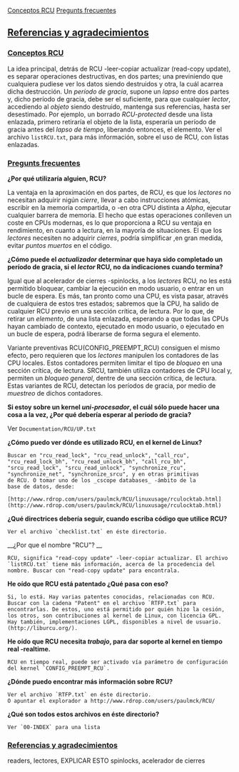 [Conceptos RCU](#i1)
[Pregunts frecuentes](#i2)

[Referencias y agradecimientos](#i99)
---


### [Conceptos RCU](i1) ###

La idea principal, detrás de RCU -leer-copiar actualizar (read-copy update), es separar operaciones destructivas, en dos partes; una previniendo que cualquiera pudiese ver los datos siendo destruidos y otra, la cuál acarrea dicha destrucción.
Un _período de gracia_, supone un _lapso_ entre dos partes y, dicho período de gracia, debe ser el suficiente, para que cualquier _lector_, accediendo al _objeto_ siendo destruido, mantenga sus referencias, hasta ser desestimado. Por ejemplo, un borrado _RCU-protected_ desde una lista enlazada, primero retiraría el objeto de la lista, esperaría un período de gracia antes del _lapso de tiempo_, liberando entonces, el elemento. Ver el archivo `listRCU.txt`, para más información, sobre el uso de RCU, con listas enlazadas.


### [Pregunts frecuentes](i2) ###

__¿Por qué utilizaría alguien, RCU?__

La ventaja en la aproximación en dos partes, de RCU, es que los _lectores_ no necesitan adquirir nigún _cierre_, llevar a cabo instrucciones atómicas, escribir en la memoria compartida, o -en otra CPU distinta a _Alpha_, ejecutar cualquier barrera de memoria. El hecho que estas operaciones conlleven un coste en CPUs modernas, es lo que proporciona a RCU su ventaja en rendimiento, en cuanto a lectura, en la mayoría de situaciones. El que los _lectores_ necesiten no adquirir _cierres_, podría simplificar ,en gran medida, evitar _puntos muertos_ en el código.

__¿Cómo puede el _actualizador_ determinar que haya sido completado un período de gracia, si el _lector_ RCU, no da indicaciones cuando termina?__

Igual que al acelerador de cierres -spinlocks, a los _lectores_ RCU, no les está permitido bloquear, cambiar la ejecución en modo usuario, o entrar en un bucle de espera.
Es más, tan pronto como una CPU, es vista pasar, através de cualquiera de estos tres estados; sabremos que la CPU, ha salido de cualquier RCU previo en una sección crítica, de lectura. Por lo que, de retirar un _elemento_, de una lista enlazada, esperando a que todas las CPUs hayan cambiado de contexto, ejecutado en modo usuario, o ejecutado en un bucle de espera, podrá liberarse de forma segura el elemento.

Variante preventivas RCU(CONFIG_PREEMPT_RCU) consiguen el mismo efecto, pero requieren que los _lectores_ manipulen los contadores de las CPU locales. Estos contadores permiten limitar el tipo de _bloqueo_ en una sección crítica, de lectura. SRCU, también utiliza contadores de CPU local y, permiten un _bloqueo general_, dentre de una sección crítica, de lectura. Estas variantes de RCU, detectan los períodos de gracia, por medio de _muestreo_ de dichos contadores.

__Si estoy sobre un kernel _uni-procesador_, el cuál sólo puede hacer una cosa a la vez, ¿Por qué debería esperar al período de gracia?__

Ver `Documentation/RCU/UP.txt`

__¿Cómo puedo ver dónde es utilizado RCU, en el kernel de Linux?__

	Buscar en "rcu_read_lock", "rcu_read_unlock", "call_rcu",
	"rcu_read_lock_bh", "rcu_read_unlock_bh", "call_rcu_bh",
	"srcu_read_lock", "srcu_read_unlock", "synchronize_rcu",
	"synchronize_net", "synchronize_srcu", y en otras primitivas 
	de RCU. O tomar uno de los _cscope databases_ -ámbito de la 
	base de datos, desde:

	[http://www.rdrop.com/users/paulmck/RCU/linuxusage/rculocktab.html](http://www.rdrop.com/users/paulmck/RCU/linuxusage/rculocktab.html)

__¿Qué directrices debería seguir, cuando escriba código que utilice RCU?__

	Ver el archivo `checklist.txt` en éste directorio.
	
__¿Por que el nombre "RCU"?	__

	RCU, significa "read-copy update" -leer-copiar actualizar. El archivo `listRCU.txt` tiene más información, acerca de la procedencia del nombre. Buscar con "read-copy update" para encontrala.

__He oído que RCU está patentado ¿Qué pasa con eso?__

	Si, lo está. Hay varias patentes conocidas, relacionadas con RCU. Buscar con la cadena "Patent" en el archivo `RTFP.txt` para encontrarlas. De estos, uno está permitido por quién hizo la cesión, los otros, son contribuciones al kernel de Linux, con licencia GPL.
	Hay también, implementaciones LGPL, disponibles a nivel de usuario. (http://liburcu.org/).

__He oído que RCU necesita _trabajo_, para dar soporte al kernel en tiempo real -realtime.__
	
	RCU en tiempo real, puede ser activado vía parámetro de configuración del kernel `CONFIG_PREEMPT_RCU`.
	
__¿Dónde puedo encontrar más información sobre RCU?__

	Ver el archivo `RTFP.txt` en éste directorio.
	O apuntar el explorador a http://www.rdrop.com/users/paulmck/RCU/

__¿Qué son todos estos archivos en éste directorio?__

	Ver `00-INDEX` para una lista


### [Referencias y agradecimientos](i99) ###

readers, lectores,  EXPLICAR ESTO 
spinlocks, acelerador de cierres


